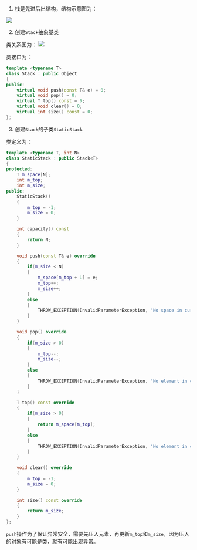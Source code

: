 1. 栈是先进后出结构，结构示意图为：

![](https://md-pic-1259272405.cos.ap-guangzhou.myqcloud.com/img/20200525141333.png)


2. 创建`Stack`抽象基类

类关系图为：
![](https://md-pic-1259272405.cos.ap-guangzhou.myqcloud.com/img/20200525141414.png)

类接口为：

```cpp
template <typename T>
class Stack : public Object
{
public:
    virtual void push(const T& e) = 0;
    virtual void pop() = 0;
    virtual T top() const = 0;
    virtual void clear() = 0;
    virtual int size() const = 0;
};
```

3. 创建`Stack`的子类`StaticStack`

类定义为：

```cpp
template <typename T, int N>
class StaticStack : public Stack<T>
{
protected:
    T m_space[N];
    int m_top;
    int m_size;
public:
    StaticStack()
    {
        m_top = -1;
        m_size = 0;
    }

    int capacity() const
    {
        return N;
    }

    void push(const T& e) override
    {
        if(m_size < N)
        {
            m_space[m_top + 1] = e;
            m_top++;
            m_size++;
        }
        else
        {
            THROW_EXCEPTION(InvalidParameterException, "No space in current stack ...");
        }
    }

    void pop() override
    {
        if(m_size > 0)
        {
            m_top--;
            m_size--;
        }
        else
        {
            THROW_EXCEPTION(InvalidParameterException, "No element in current stack ...");
        }
    }

    T top() const override
    {
        if(m_size > 0)
        {
            return m_space[m_top];
        }
        else
        {
            THROW_EXCEPTION(InvalidParameterException, "No element in current stack ...");
        }
    }

    void clear() override
    {
        m_top = -1;
        m_size = 0;
    }

    int size() const override
    {
        return m_size;
    }
};
```

`push`操作为了保证异常安全，需要先压入元素，再更新`m_top`和`m_size`，因为压入的对象有可能是类，就有可能出现异常。